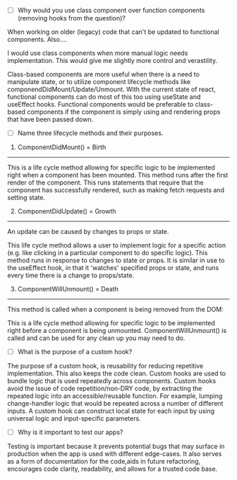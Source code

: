 - [ ] Why would you use class component over function components (removing hooks from the question)?

When working on older (legacy) code that can't be updated to functional components. Also....

I would use class components when more manual logic needs implementation. This would give me slightly more control and verastility.

Class-based components are more useful when there is a need to manipulate state, or to utilize component lifecycle methods like componendDidMount/Update/Unmount. With the current state of react, functional components can do most of this too using useState and useEffect hooks. Functional components would be preferable to class-based components if the component is simply using and rendering props that have been passed down.

- [ ] Name three lifecycle methods and their purposes.

1. ComponentDidMount() = Birth

---

This is a life cycle method allowing for specific logic to be implemented right when a component has been mounted. This method runs after the first render of the component. This runs statements that require that the component has successfully rendered, such as making fetch requests and setting state.

2. ComponentDidUpdate() = Growth

---

An update can be caused by changes to props or state.

This life cycle method allows a user to implement logic for a specific action (e.g. like clicking in a particular component to do specific logic). This method runs in response to changes to state or props. It is similar in use to the useEffect hook, in that it 'watches' specified props or state, and runs every time there is a change to props/state.

3. ComponentWillUnmount() = Death

---

This method is called when a component is being removed from the DOM:

This is a life cycle method allowing for specific logic to be implemented right before a component is being unmounted. ComponentWillUnmount() is called and can be used for any clean up you may need to do.

- [ ] What is the purpose of a custom hook?

The purpose of a custom hook, is reusability for reducing repetitive implementation. This also keeps the code clean.
Custom hooks are used to bundle logic that is used repeatedly across components. Custom hooks avoid the issue of code repetition/non-DRY code, by extracting the repeated logic into an accessible/reusable function. For example, lumping change-handler logic that would be repeated across a number of different inputs. A custom hook can construct local state for each input by using universal logic and input-specific parameters.

- [ ] Why is it important to test our apps?

Testing is important because it prevents potential bugs that may surface in production when the app is used with different edge-cases. It also serves as a form of documentation for the code,aids in future refactoring, encourages code clarity, readability, and allows for a trusted code base.
